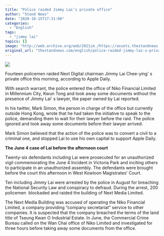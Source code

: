 ```yaml
---
title: "Police raided Jimmy Lai’s private office"
author: "Stand News"
date: "2020-10-15T17:31:00"
categories:
  - "English"
tags:
  - "jimmy lai"
topics: []
image: "http://web.archive.org/web/2021im_/https://assets.thestandnews.com/media/photos/jimmyoffice-19_g1iDM_0s3PrmO.png"
original_url: "thestandnews.com/english/police-raided-jimmy-lai-s-private-office"
---
```

![](http://web.archive.org/web/2021im_/https://assets.thestandnews.com/media/photos/jimmyoffice-19_g1iDM_0s3PrmO.png)

Fourteen policemen raided Next Digital chairman Jimmy Lai Chee-ying' s private office this morning, according to Apple Daily.

With search warrant, the police entered the office of Niko Financial Limited in Millennium City, Kwun Tong and took away some documents without the presence of Jimmy Lai' s lawyer, the paper owned by Lai reported.

In his twitter, Mark Simon, the person in charge of the office but currently outside Hong Kong, wrote that he had taken the initiative to speak to the police, demanding them to wait for their lawyer before the raid. The police ignored and took away some documents before their lawyer arrived.

Mark Simon believed that the action of the police was to convert a civil to a criminal one, and stopped Lai to use his own capital to support Apple Daily.

**The June 4 case of Lai before the afternoon court**

Twenty-six defendants including Lai were prosecuted for an unauthorized vigil commemorating the June 4 Incident in Victoria Park and inciting others to participate in an unauthorized assembly. The defendants were brought before the court this afternoon in West Kowloon Magistrates' Court.

Ten including Jimmy Lai were arrested by the police in August for breaching the National Security Law and conspiracy to defraud. During the arrest, 200 policemen  blockaded and raided the building of Next Media Limited.

The Next Media Building was accused of operating the Niko Financial Limited, a company providing “company secretariat” service to other companies. It is suspected that the company breached the terms of the land title of Tseung Kwan O Industrial Estate. In June, the Commercial Crime Bureau called on the Wan Chai office of Niko Limited and investigated for three hours before taking away some documents from the office.